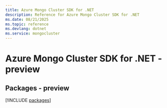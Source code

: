 ```yaml
---
title: Azure Mongo Cluster SDK for .NET
description: Reference for Azure Mongo Cluster SDK for .NET
ms.date: 08/21/2025
ms.topic: reference
ms.devlang: dotnet
ms.service: mongocluster
---
```

# Azure Mongo Cluster SDK for .NET - preview
## Packages - preview
[!INCLUDE [packages](mongo-cluster-index.md)]